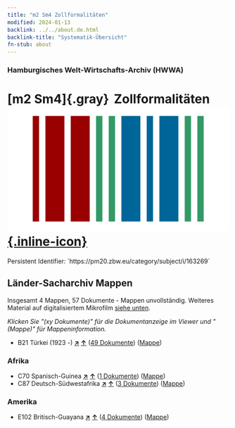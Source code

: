 ```yaml
---
title: "m2 Sm4 Zollformalitäten"
modified: 2024-01-13
backlink: ../../about.de.html
backlink-title: "Systematik-Übersicht"
fn-stub: about
---
```


### Hamburgisches Welt-Wirtschafts-Archiv (HWWA)

# [m2 Sm4]{.gray}&#8201; Zollformalitäten &#160; [![Wikidata](/images/Wikidata-logo.svg "Wikidata"){.inline-icon}](http://www.wikidata.org/entity/Q104700310)

<div class="hint">Persistent Identifier: `https://pm20.zbw.eu/category/subject/i/163269`</div>







## Länder-Sacharchiv Mappen






Insgesamt 4 Mappen, 57 Dokumente - Mappen unvollständig. Weiteres Material auf digitalisiertem Mikrofilm [siehe unten](#filmsections).

_Klicken Sie "(xy Dokumente)" für die Dokumentanzeige im Viewer und "(Mappe)" für Mappeninformation._



- B21 Türkei (1923 -) [**&nearr;**](../../../geo/i/141111/about.de.html "Türkei (1923 -) (alle Mappen)") [**&uarr;**](../../../geo/about.de.html#B21 "Ländersystematik") (<a href="https://pm20.zbw.eu/iiifview/folder/sh/141111,163269" title="über: Türkei (1923 -) : Zollformalitäten" target="_blank">49 Dokumente</a>) ([Mappe](../../../../folder/sh/1411xx/141111/1632xx/163269/about.de.html))

### Afrika

- C70 Spanisch-Guinea [**&nearr;**](../../../geo/i/141412/about.de.html "Spanisch-Guinea (alle Mappen)") [**&uarr;**](../../../geo/about.de.html#C70 "Ländersystematik") (<a href="https://pm20.zbw.eu/iiifview/folder/sh/141412,163269" title="über: Spanisch-Guinea : Zollformalitäten" target="_blank">1 Dokumente</a>) ([Mappe](../../../../folder/sh/1414xx/141412/1632xx/163269/about.de.html))
- C87 Deutsch-Südwestafrika [**&nearr;**](../../../geo/i/141450/about.de.html "Deutsch-Südwestafrika (alle Mappen)") [**&uarr;**](../../../geo/about.de.html#C87 "Ländersystematik") (<a href="https://pm20.zbw.eu/iiifview/folder/sh/141450,163269" title="über: Deutsch-Südwestafrika : Zollformalitäten" target="_blank">3 Dokumente</a>) ([Mappe](../../../../folder/sh/1414xx/141450/1632xx/163269/about.de.html))

### Amerika

- E102 Britisch-Guayana [**&nearr;**](../../../geo/i/141700/about.de.html "Britisch-Guayana (alle Mappen)") [**&uarr;**](../../../geo/about.de.html#E102 "Ländersystematik") (<a href="https://pm20.zbw.eu/iiifview/folder/sh/141700,163269" title="über: Britisch-Guayana : Zollformalitäten" target="_blank">4 Dokumente</a>) ([Mappe](../../../../folder/sh/1417xx/141700/1632xx/163269/about.de.html))



<a id="filmsections" />













